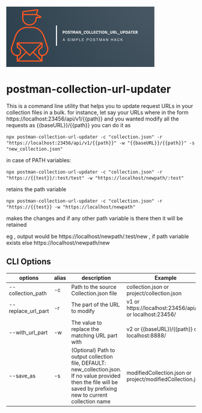 ![logo](https://github.com/praveendvd/postman_collection_url_updater/raw/master/logo/logo.png)

# postman-collection-url-updater

This is a command line utility that helps you to update request URLs in your collection files in a bulk. for instance, let say your URLs where in the form  https://localhost:23456/api/v1/{{path}} and you wanted modify all the requests as {{baseURL}}/{{path}} you can do it as

    npx postman-collection-url-updater -c "collection.json" -r "https://localhost:23456/api/v1/{{path}}" -w "{{baseURL}}/{{path}}" -s "new_collection.json"
 
in case of PATH variables:

    npx postman-collection-url-updater -c "collection.json" -r "https://{{test}}/:test/test" -w "https://localhost/newpath/:test"

retains the path variable 

    npx postman-collection-url-updater -c "collection.json" -r "https://{{test}} -w "https://localhost/newpath"

makes the changes and if any other path variable is there then it will be retained

eg , output would be https://localhost/newpath/:test/new , if path variable exists else https://localhost/newpath/new


## CLI Options

| options | alias | description | Example |
|--|--|-- |--|
| --collection_path | -c  | Path to the source Collection.json file | collection.json or project/collection.json|
| --replace_url_part| -r | The part of the URL to modify | v1 or https://localhost:23456/api/v1/ or localhost:23456/|
| --with_url_part| -w| The value to replace the matching URL part with| v2 or {{baseURL}}/{{path}} or localhost:8888/| |
| --save_as| -s | (Optional) Path to output collection file, DEFAULT: new_collection.json. If no value provided then the file will be saved by prefixing new to current collection name  | modifiedCollection.json or project/modifiedCollection.json|

